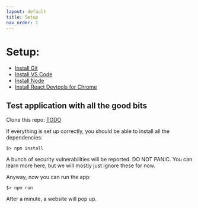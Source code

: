 ```yaml
---
layout: default
title: Setup
nav_order: 1
---
```



# Setup:

* [Install Git](https://github.com/git-guides/install-git)
* [Install VS Code](https://code.visualstudio.com/download)
* [Install Node](https://nodejs.org/en/download/)
* [Install React Devtools for Chrome](https://chrome.google.com/webstore/detail/react-developer-tools/fmkadmapgofadopljbjfkapdkoienihi?hl=en)

## Test application with all the good bits

Clone this repo: [TODO](TODO)

If everything is set up correctly, you should be able to install all the dependencies:

```
$> npm install
```

A bunch of security vulnerabilities will be reported. DO NOT PANIC. You can learn more here, but we will mostly just ignore these for now.

Anyway, now you can run the app:

```
$> npm run
```

After a minute, a website will pop up.